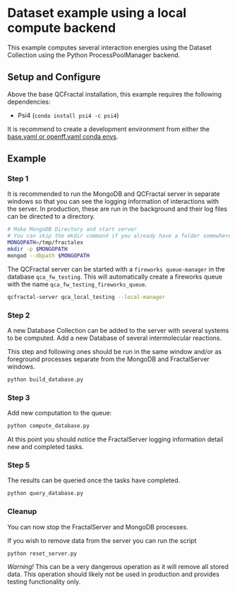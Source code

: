 # Dataset example using a local compute backend

This example computes several interaction energies using the Dataset Collection
using the Python ProcessPoolManager backend.

## Setup and Configure

Above the base QCFractal installation, this example requires the following
dependencies:
 - Psi4 (`conda install psi4 -c psi4`)

It is recommend to create a development environment from either the
[base.yaml or openff.yaml conda envs](../../devtools/conda-envs).

## Example

### Step 1

It is recommended to run the MongoDB and QCFractal server in separate windows
so that you can see the logging information of interactions with the server.
In production, these are run in the background and their log files can be
directed to a directory.

```bash
# Make MongoDB Directory and start server
# You can skip the mkdir command if you already have a folder somewhere
MONGOPATH=/tmp/fractalex
mkdir -p $MONGOPATH
mongod --dbpath $MONGOPATH
```

The QCFractal server can be started with a `fireworks queue-manager` in the
database `qca_fw_testing`. This will automatically create a fireworks queue
with the name `qca_fw_testing_fireworks_queue`.

```bash
qcfractal-server qca_local_testing --local-manager
```

### Step 2

A new Database Collection can be added to the server with several systems to be computed.
Add a new Database of several intermolecular reactions. 

This step and following ones should be run in the same window and/or 
as foreground processes separate from the MongoDB and FractalServer windows.

```bash
python build_database.py
```

### Step 3
Add new computation to the queue:
```bash
python compute_database.py
```

At this point you should notice the FractalServer logging information
detail new and completed tasks.

### Step 5
The results can be queried once the tasks have completed.
```bash
python query_database.py
``` 


### Cleanup
You can now stop the FractalServer and MongoDB processes.

If you wish to remove data from the server you can run the script
```bash
python reset_server.py
```

*Warning!* This can be a very dangerous operation as it will remove all stored
data.  This operation should likely not be used in production and provides
testing functionality only.
